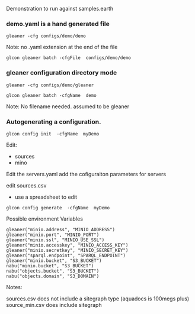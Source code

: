 Demonstration to run against samples.earth

### demo.yaml is a hand generated file
```
gleaner -cfg configs/demo/demo
```
Note: no .yaml extension  at the end of the file

```
glcon gleaner batch -cfgFile  configs/demo/demo
```
### gleaner configuration directory mode
```
gleaner -cfg configs/demo/gleaner
```

```
glcon gleaner batch -cfgName  demo
```
Note: No filename needed. assumed to be gleaner

### Autogenerating a configuration.

```
glcon config init  -cfgName  myDemo
```
Edit:
* sources
* mino

Edit the servers.yaml
add the cofiguraiton parameters for servers

edit sources.csv
* use a spreadsheet to edit

```
glcon config generate  -cfgName  myDemo
```

Possible environment Variables

	gleaner("minio.address", "MINIO_ADDRESS")
	gleaner("minio.port", "MINIO_PORT")
	gleaner("minio.ssl", "MINIO_USE_SSL")
	gleaner("minio.accesskey", "MINIO_ACCESS_KEY")
	gleaner("minio.secretkey", "MINIO_SECRET_KEY")
	gleaner("sparql.endpoint", "SPARQL_ENDPOINT")
	gleaner("minio.bucket", "S3_BUCKET")
	nabu("minio.bucket", "S3_BUCKET")
	nabu("objects.bucket", "S3_BUCKET")
	nabu("objects.domain", "S3_DOMAIN")

Notes:

sources.csv does not include a sitegraph type (aquadocs is 100megs plus)
source_min.csv does include sitegraph
